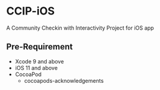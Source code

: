 # CCIP-iOS

A Community Checkin with Interactivity Project for iOS app

## Pre-Requirement

* Xcode 9 and above
* iOS 11 and above
* CocoaPod
	* cocoapods-acknowledgements
